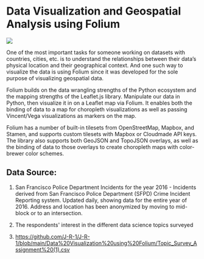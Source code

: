 # Data Visualization and Geospatial Analysis using Folium

<img src="https://media2.giphy.com/media/3ov9k06VQ0SU6f15rW/giphy.gif?cid=790b76114e7ed87fe72e540b6641f7c468c4ecb1693f9d7a&rid=giphy.gif&ct=g" />


One of the most important tasks for someone working on datasets with countries, cities, etc. is to understand the relationships between their data’s physical location and their geographical context.  And one such way to visualize the data is using Folium since it was developed for the sole purpose of visualizing geospatial data. 

Folium builds on the data wrangling strengths of the Python ecosystem and the mapping strengths of the Leaflet.js library. Manipulate our data in Python, then visualize it in on a Leaflet map via Folium. It enables both the binding of data to a map for choropleth visualizations as well as passing Vincent/Vega visualizations as markers on the map.

Folium has a number of built-in tilesets from OpenStreetMap, Mapbox, and Stamen, and supports custom tilesets with Mapbox or Cloudmade API keys. The library also supports both GeoJSON and TopoJSON overlays, as well as the binding of data to those overlays to create choropleth maps with color-brewer color schemes.

</hr>

## Data Source:

1. San Francisco Police Department Incidents for the year 2016 - Incidents derived from San Francisco Police Department (SFPD) Crime Incident Reporting system. Updated daily, showing data for the entire year of 2016. Address and location has been anonymized by moving to mid-block or to an intersection.

2. The respondents' interest in the different data science topics surveyed
3. https://github.com/J-R-1/J-R-1/blob/main/Data%20Visualization%20using%20Folium/Topic_Survey_Assignment%20(1).csv


